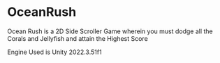 # OceanRush
Ocean Rush is a 2D Side Scroller Game wherein you must dodge all the Corals and Jellyfish and attain the Highest Score

Engine Used is Unity 2022.3.51f1
